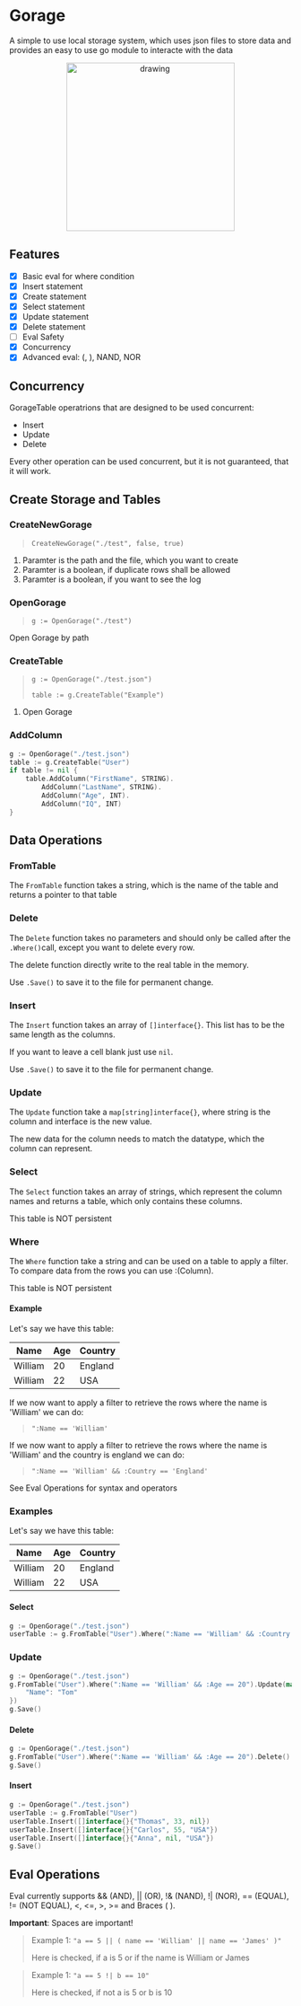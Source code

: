 # Gorage
A simple to use local storage system, which uses json files to store data and provides an easy to use go module to interacte with the data
<center>
<img src="https://i.imgur.com/8HDAwXt.png" alt="drawing" width="300"/>
</center>

## Features
- [X] Basic eval for where condition 
- [X] Insert statement
- [X] Create statement
- [X] Select statement
- [X] Update statement
- [X] Delete statement
- [ ] Eval Safety
- [X] Concurrency 
- [X] Advanced eval:  (, ), NAND, NOR

## Concurrency
GorageTable operatrions that are designed to be used concurrent:
- Insert
- Update 
- Delete

Every other operation can be used concurrent, but it is not guaranteed, that it will work.


## Create Storage and Tables
### CreateNewGorage
> `CreateNewGorage("./test", false, true)`
1. Paramter is the path and the file, which you want to create
2. Paramter is a boolean, if duplicate rows shall be allowed
3. Paramter is a boolean, if you want to see the log

### OpenGorage
> `g := OpenGorage("./test")`

Open Gorage by path
### CreateTable
> `g := OpenGorage("./test.json")`
> 
> `table := g.CreateTable("Example")`
1. Open Gorage

### AddColumn

```go
g := OpenGorage("./test.json")
table := g.CreateTable("User")
if table != nil {
	table.AddColumn("FirstName", STRING).
		AddColumn("LastName", STRING).
		AddColumn("Age", INT).
		AddColumn("IQ", INT)
}
```

## Data Operations
### FromTable
The `FromTable` function takes a string, which is the name of the table and returns a pointer to that table
### Delete
The `Delete` function takes no parameters and should only be called after the `.Where()`call, except you want to delete every row.

The delete function directly write to the real table in the memory.

Use `.Save()` to save it to the file for permanent change.

### Insert
The `Insert` function takes an array of `[]interface{}`. This list has to be the same length as the columns.

If you want to leave a cell blank just use `nil`.

Use `.Save()` to save it to the file for permanent change.

### Update
The `Update` function take a `map[string]interface{}`, where string is the column and interface is the new value.

The new data for the column needs to match the datatype, which the column can represent.

### Select
The `Select` function takes an array of strings, which represent the column names and returns a table, which only contains these columns.

This table is NOT persistent
### Where
The `Where` function take a string and can be used on a table to apply a filter. To compare data from the rows you can use :(Column).

This table is NOT persistent
#### Example
Let's say we have this table:


Name | Age | Country
--|---|---|
William | 20 | England
William | 22 | USA

If we now want to apply a filter to retrieve the rows where the name is 'William' we can do:
> `":Name == 'William' `

If we now want to apply a filter to retrieve the rows where the name is 'William' and the country is england we can do:
>`":Name == 'William' && :Country == 'England'`

See Eval Operations for syntax and operators

### Examples

Let's say we have this table:

Name | Age | Country
--|---|---|
William | 20 | England
William | 22 | USA

#### Select
```go
g := OpenGorage("./test.json")
userTable := g.FromTable("User").Where(":Name == 'William' && :Country == 'USA' ").Select([]string{"Name", "Age"})
```

### Update
```go
g := OpenGorage("./test.json")
g.FromTable("User").Where(":Name == 'William' && :Age == 20").Update(map[string]interface{}{
	"Name": "Tom"
})
g.Save()

```

#### Delete
```go
g := OpenGorage("./test.json")
g.FromTable("User").Where(":Name == 'William' && :Age == 20").Delete()
g.Save()
```

#### Insert
```go
g := OpenGorage("./test.json")
userTable := g.FromTable("User")
userTable.Insert([]interface{}{"Thomas", 33, nil})
userTable.Insert([]interface{}{"Carlos", 55, "USA"})
userTable.Insert([]interface{}{"Anna", nil, "USA"})
g.Save()
```

## Eval Operations
Eval currently supports && (AND), || (OR), !& (NAND), !| (NOR), == (EQUAL), != (NOT EQUAL), <, <=, >, >= and Braces ( ). 

**Important**: Spaces are important!

> Example 1: `"a == 5 || ( name == 'William' || name == 'James' )"`
> 
> Here is checked, if a is 5 or if the name is William or James


> Example 1: `"a == 5 !| b == 10"`
>
> Here is checked, if not a is 5 or b is 10


